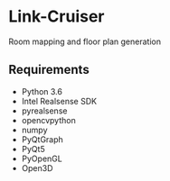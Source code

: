 # Link-Cruiser
Room mapping and floor plan generation

## Requirements
* Python 3.6
* Intel Realsense SDK
* pyrealsense
* opencvpython
* numpy
* PyQtGraph
* PyQt5
* PyOpenGL
* Open3D